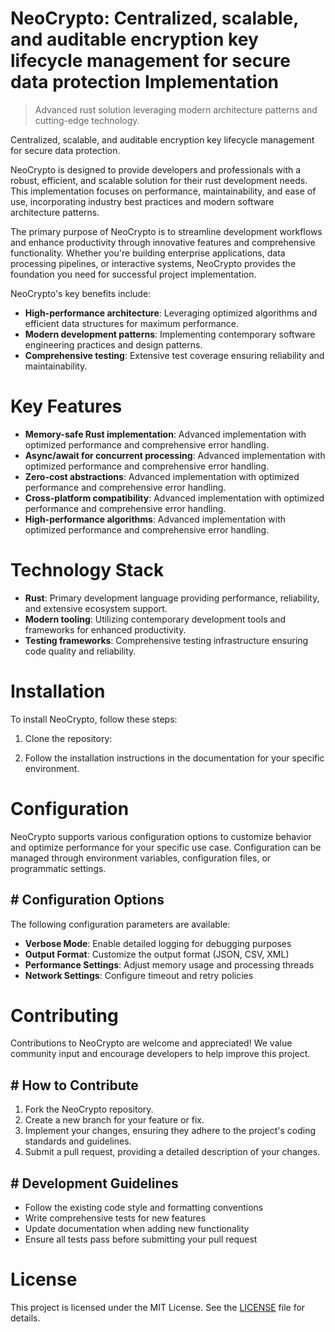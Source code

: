<!-- fallback_NeoCrypto_20250802103827_24817 -->

# NeoCrypto: Centralized, scalable, and auditable encryption key lifecycle management for secure data protection Implementation
> Advanced rust solution leveraging modern architecture patterns and cutting-edge technology.

Centralized, scalable, and auditable encryption key lifecycle management for secure data protection.

NeoCrypto is designed to provide developers and professionals with a robust, efficient, and scalable solution for their rust development needs. This implementation focuses on performance, maintainability, and ease of use, incorporating industry best practices and modern software architecture patterns.

The primary purpose of NeoCrypto is to streamline development workflows and enhance productivity through innovative features and comprehensive functionality. Whether you're building enterprise applications, data processing pipelines, or interactive systems, NeoCrypto provides the foundation you need for successful project implementation.

NeoCrypto's key benefits include:

* **High-performance architecture**: Leveraging optimized algorithms and efficient data structures for maximum performance.
* **Modern development patterns**: Implementing contemporary software engineering practices and design patterns.
* **Comprehensive testing**: Extensive test coverage ensuring reliability and maintainability.

# Key Features

* **Memory-safe Rust implementation**: Advanced implementation with optimized performance and comprehensive error handling.
* **Async/await for concurrent processing**: Advanced implementation with optimized performance and comprehensive error handling.
* **Zero-cost abstractions**: Advanced implementation with optimized performance and comprehensive error handling.
* **Cross-platform compatibility**: Advanced implementation with optimized performance and comprehensive error handling.
* **High-performance algorithms**: Advanced implementation with optimized performance and comprehensive error handling.

# Technology Stack

* **Rust**: Primary development language providing performance, reliability, and extensive ecosystem support.
* **Modern tooling**: Utilizing contemporary development tools and frameworks for enhanced productivity.
* **Testing frameworks**: Comprehensive testing infrastructure ensuring code quality and reliability.

# Installation

To install NeoCrypto, follow these steps:

1. Clone the repository:


2. Follow the installation instructions in the documentation for your specific environment.

# Configuration

NeoCrypto supports various configuration options to customize behavior and optimize performance for your specific use case. Configuration can be managed through environment variables, configuration files, or programmatic settings.

## # Configuration Options

The following configuration parameters are available:

* **Verbose Mode**: Enable detailed logging for debugging purposes
* **Output Format**: Customize the output format (JSON, CSV, XML)
* **Performance Settings**: Adjust memory usage and processing threads
* **Network Settings**: Configure timeout and retry policies

# Contributing

Contributions to NeoCrypto are welcome and appreciated! We value community input and encourage developers to help improve this project.

## # How to Contribute

1. Fork the NeoCrypto repository.
2. Create a new branch for your feature or fix.
3. Implement your changes, ensuring they adhere to the project's coding standards and guidelines.
4. Submit a pull request, providing a detailed description of your changes.

## # Development Guidelines

* Follow the existing code style and formatting conventions
* Write comprehensive tests for new features
* Update documentation when adding new functionality
* Ensure all tests pass before submitting your pull request

# License

This project is licensed under the MIT License. See the [LICENSE](https://github.com/Muramatsuu/NeoCrypto/blob/main/LICENSE) file for details.

